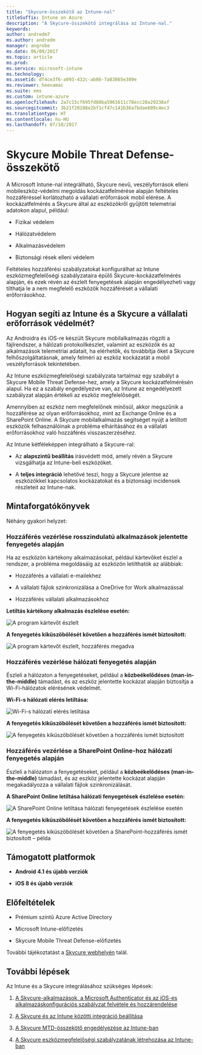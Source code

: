 ```yaml
---
title: "Skycure-összekötő az Intune-nal"
titleSuffix: Intune on Azure
description: "A Skycure-összekötő integrálása az Intune-nal."
keywords: 
author: andredm7
ms.author: andredm
manager: angrobe
ms.date: 06/09/2017
ms.topic: article
ms.prod: 
ms.service: microsoft-intune
ms.technology: 
ms.assetid: df4ce3f6-a093-432c-ab86-7a83865e389e
ms.reviewer: heenamac
ms.suite: ems
ms.custom: intune-azure
ms.openlocfilehash: 2a7c15cf695fd88ba5961611c78ecc28a29238af
ms.sourcegitcommit: 3b21f20108e2bf1cf47c141b36a7bdae609c4ec3
ms.translationtype: HT
ms.contentlocale: hu-HU
ms.lasthandoff: 07/10/2017
---
```

# <a name="skycure-mobile-threat-defense-connector"></a>Skycure Mobile Threat Defense-összekötő

A Microsoft Intune-nal integrálható, Skycure nevű, veszélyforrások elleni mobileszköz-védelmi megoldás kockázatfelmérése alapján feltételes hozzáféréssel korlátozható a vállalati erőforrások mobil elérése. A kockázatfelmérés a Skycure által az eszközökről gyűjtött telemetriai adatokon alapul, például:

-   Fizikai védelem

-   Hálózatvédelem

-   Alkalmazásvédelem

-   Biztonsági rések elleni védelem

Feltételes hozzáférési szabályzatokat konfigurálhat az Intune eszközmegfelelőségi szabályzataira épülő Skycure-kockázatfelmérés alapján, és ezek révén az észlelt fenyegetések alapján engedélyezheti vagy tilthatja le a nem megfelelő eszközök hozzáférését a vállalati erőforrásokhoz.

## <a name="how-do-intune-and-skycure-help-protect-your-company-resources"></a>Hogyan segíti az Intune és a Skycure a vállalati erőforrások védelmét?

Az Androidra és iOS-re készült Skycure mobilalkalmazás rögzíti a fájlrendszer, a hálózati protokollkészlet, valamint az eszközök és az alkalmazások telemetriai adatait, ha elérhetők, és továbbítja őket a Skycure felhőszolgáltatásnak, amely felméri az eszköz kockázatát a mobil veszélyforrások tekintetében.

Az Intune eszközmegfelelőségi szabályzata tartalmaz egy szabályt a Skycure Mobile Threat Defense-hez, amely a Skycure kockázatfelmérésén alapul. Ha ez a szabály engedélyezve van, az Intune az engedélyezett szabályzat alapján értékeli az eszköz megfelelőségét.

Amennyiben az eszköz nem megfelelőnek minősül, akkor megszűnik a hozzáférése az olyan erőforrásokhoz, mint az Exchange Online és a SharePoint Online. A Skycure mobilalkalmazás segítséget nyújt a letiltott eszközök felhasználóinak a probléma elhárításához és a vállalati erőforrásokhoz való hozzáférés visszaszerzéséhez.

Az Intune kétféleképpen integrálható a Skycure-ral:

-   Az **alapszintű beállítás** írásvédett mód, amely révén a Skycure vizsgálhatja az Intune-beli eszközöket.

-   A **teljes integráció** lehetővé teszi, hogy a Skycure jelentse az eszközökkel kapcsolatos kockázatokat és a biztonsági incidensek részleteit az Intune-nak.

## <a name="sample-scenarios"></a>Mintaforgatókönyvek

Néhány gyakori helyzet:

### <a name="control-access-based-on-threats-from-malicious-apps"></a>Hozzáférés vezérlése rosszindulatú alkalmazások jelentette fenyegetés alapján

Ha az eszközön kártékony alkalmazásokat, például kártevőket észlel a rendszer, a probléma megoldásáig az eszközön letilthatók az alábbiak:

-   Hozzáférés a vállalati e-mailekhez

-   A vállalati fájlok szinkronizálása a OneDrive for Work alkalmazással

-   Hozzáférés vállalati alkalmazásokhoz

**Letiltás kártékony alkalmazás észlelése esetén:**

![A program kártevőt észlelt](./media/skycure-arch-1.png)

**A fenyegetés kiküszöbölését követően a hozzáférés ismét biztosított:**

![A program kártevőt észlelt, hozzáférés megadva](./media/skycure-arch-2.png)

### <a name="control-access-based-on-threat-to-network"></a>Hozzáférés vezérlése hálózati fenyegetés alapján

Észleli a hálózaton a fenyegetéseket, például a **közbeékelődéses (man-in-the-middle)** támadást, és az eszköz jelentette kockázat alapján biztosítja a Wi-Fi-hálózatok elérésének védelmét.

**Wi-Fi-s hálózati elérés letiltása:**

![Wi-Fi-s hálózati elérés letiltása](./media/skycure-arch-3.png)

**A fenyegetés kiküszöbölését követően a hozzáférés ismét biztosított:**

![A fenyegetés kiküszöbölését követően a hozzáférés ismét biztosított](./media/skycure-arch-4.png)

### <a name="control-access-to-sharepoint-online-based-on-threat-to-network"></a>Hozzáférés vezérlése a SharePoint Online-hoz hálózati fenyegetés alapján

Észleli a hálózaton a fenyegetéseket, például a **közbeékelődéses (man-in-the-middle)** támadást, és az eszköz jelentette kockázat alapján megakadályozza a vállalati fájlok szinkronizálását.

**A SharePoint Online letiltása hálózati fenyegetések észlelése esetén:**

![A SharePoint Online letiltása hálózati fenyegetések észlelése esetén](./media/skycure-arch-5.png)

**A fenyegetés kiküszöbölését követően a hozzáférés ismét biztosított:**

![A fenyegetés kiküszöbölését követően a SharePoint-hozzáférés ismét biztosított – példa](./media/skycure-arch-6.png)

## <a name="supported-platforms"></a>Támogatott platformok

-   **Android 4.1 és újabb verziók**

-   **iOS 8 és újabb verziók**

## <a name="pre-requisites"></a>Előfeltételek

-   Prémium szintű Azure Active Directory

-   Microsoft Intune-előfizetés

-   Skycure Mobile Threat Defense-előfizetés

További tájékoztatást a [Skycure webhelyén](https://www.skycure.com/skycure-microsoft-integration/) talál.

## <a name="next-steps"></a>További lépések

Az Intune és a Skycure integrálásához szükséges lépések:

1.  [A Skycure-alkalmazások, a Microsoft Authenticator és az iOS-es alkalmazáskonfigurációs szabályzat felvétele és hozzárendelése](mtd-apps-ios-app-configuration-policy-add-assign.md)

2.  [A Skycure és az Intune közötti integráció beállítása](skycure-mtd-connector-integration.md)

3.  [A Skycure MTD-összekötő engedélyezése az Intune-ban](mtd-connector-enable.md)

4.  [A Skycure eszközmegfelelőségi szabályzatának létrehozása az Intune-ban](mtd-device-compliance-policy-create.md)
